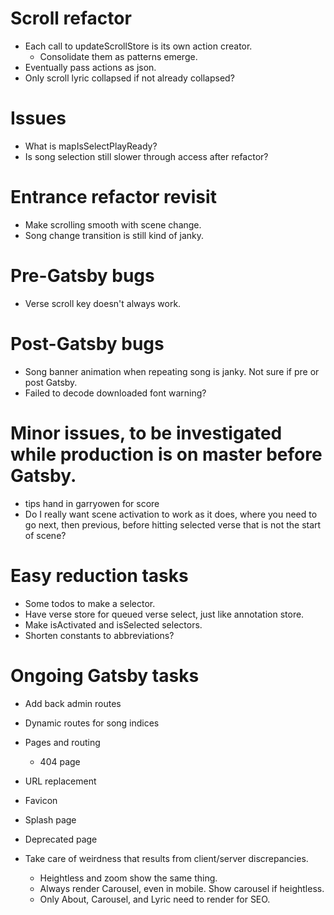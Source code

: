 # Scroll refactor
* Each call to updateScrollStore is its own action creator.
    * Consolidate them as patterns emerge.
* Eventually pass actions as json.
* Only scroll lyric collapsed if not already collapsed?

# Issues
* What is mapIsSelectPlayReady?
* Is song selection still slower through access after refactor?

# Entrance refactor revisit
* Make scrolling smooth with scene change.
* Song change transition is still kind of janky.

# Pre-Gatsby bugs
* Verse scroll key doesn't always work.

# Post-Gatsby bugs
* Song banner animation when repeating song is janky. Not sure if pre or post Gatsby.
* Failed to decode downloaded font warning?

# Minor issues, to be investigated while production is on master before Gatsby.
* tips hand in garryowen for score
* Do I really want scene activation to work as it does, where you need to go next, then previous, before hitting selected verse that is not the start of scene?

# Easy reduction tasks
* Some todos to make a selector.
* Have verse store for queued verse select, just like annotation store.
* Make isActivated and isSelected selectors.
* Shorten constants to abbreviations?

# Ongoing Gatsby tasks
* Add back admin routes
* Dynamic routes for song indices
* Pages and routing
    * 404 page
* URL replacement

* Favicon
* Splash page
* Deprecated page
* Take care of weirdness that results from client/server discrepancies.
    * Heightless and zoom show the same thing.
    * Always render Carousel, even in mobile. Show carousel if heightless.
    * Only About, Carousel, and Lyric need to render for SEO.
